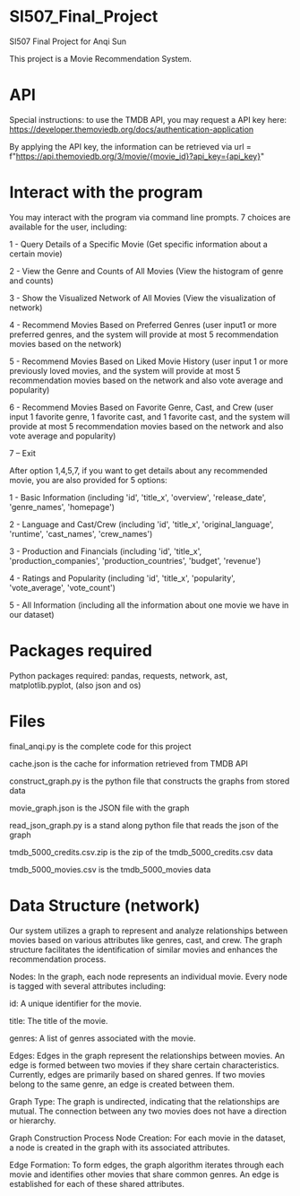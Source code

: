 # SI507_Final_Project
SI507 Final Project for Anqi Sun

This project is a Movie Recommendation System.

# API

Special instructions: to use the TMDB API, you may request a API key here: https://developer.themoviedb.org/docs/authentication-application

By applying the API key, the information can be retrieved via url = f"https://api.themoviedb.org/3/movie/{movie_id}?api_key={api_key}"

# Interact with the program
You may interact with the program via command line prompts. 7 choices are available for the user, including:

1 - Query Details of a Specific Movie (Get specific information about a certain movie)

2 - View the Genre and Counts of All Movies (View the histogram of genre and counts)

3 - Show the Visualized Network of All Movies (View the visualization of network)

4 - Recommend Movies Based on Preferred Genres (user input1 or more preferred genres, and the system will provide at most 5 recommendation movies based on the network)

5 - Recommend Movies Based on Liked Movie History (user input 1 or more previously loved movies, and the system will provide at most 5 recommendation movies based on the network and also vote average and popularity)

6 - Recommend Movies Based on Favorite Genre, Cast, and Crew (user input 1 favorite genre, 1 favorite cast, and 1 favorite cast, and the system will provide at most 5 recommendation movies based on the network and also vote average and popularity)

7 – Exit


After option 1,4,5,7, if you want to get details about any recommended movie, you are also provided for 5 options: 

1 - Basic Information (including 'id', 'title_x', 'overview', 'release_date', 'genre_names', 'homepage')

2 - Language and Cast/Crew (including 'id', 'title_x', 'original_language', 'runtime', 'cast_names', 'crew_names')

3 - Production and Financials (including 'id', 'title_x', 'production_companies', 'production_countries', 'budget', 'revenue')

4 - Ratings and Popularity (including 'id', 'title_x', 'popularity', 'vote_average', 'vote_count') 

5 - All Information (including all the information about one movie we have in our dataset)



# Packages required
Python packages required: pandas, requests, network, ast, matplotlib.pyplot, (also json and os)

# Files
final_anqi.py is the complete code for this project

cache.json is the cache for information retrieved from TMDB API

construct_graph.py is the python file that constructs the graphs from stored data

movie_graph.json is the JSON file with the graph

read_json_graph.py is a stand along python file that reads the json of the graph

tmdb_5000_credits.csv.zip is the zip of the tmdb_5000_credits.csv data

tmdb_5000_movies.csv is the tmdb_5000_movies data

# Data Structure (network)
Our system utilizes a graph to represent and analyze relationships between movies based on various attributes like genres, cast, and crew. The graph structure facilitates the identification of similar movies and enhances the recommendation process.

Nodes: In the graph, each node represents an individual movie. Every node is tagged with several attributes including:

id: A unique identifier for the movie.

title: The title of the movie.

genres: A list of genres associated with the movie.

Edges: Edges in the graph represent the relationships between movies. An edge is formed between two movies if they share certain characteristics. Currently, edges are primarily based on shared genres. If two movies belong to the same genre, an edge is created between them.

Graph Type: The graph is undirected, indicating that the relationships are mutual. The connection between any two movies does not have a direction or hierarchy.

Graph Construction Process
Node Creation: For each movie in the dataset, a node is created in the graph with its associated attributes.

Edge Formation: To form edges, the graph algorithm iterates through each movie and identifies other movies that share common genres. An edge is established for each of these shared attributes.

 



